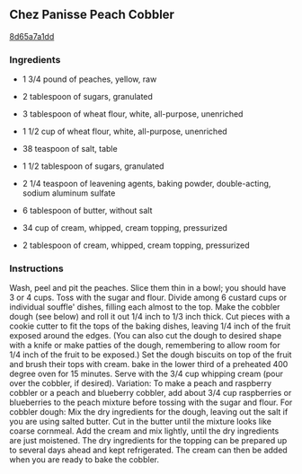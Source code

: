 ## Chez Panisse Peach Cobbler

[8d65a7a1dd](http://www.food.com/recipe/chez-panisse-peach-cobbler-435823)

### Ingredients

 - 1 3/4 pound of peaches, yellow, raw

 - 2 tablespoon of sugars, granulated

 - 3 tablespoon of wheat flour, white, all-purpose, unenriched

 - 1 1/2 cup of wheat flour, white, all-purpose, unenriched

 - 38 teaspoon of salt, table

 - 1 1/2 tablespoon of sugars, granulated

 - 2 1/4 teaspoon of leavening agents, baking powder, double-acting, sodium aluminum sulfate

 - 6 tablespoon of butter, without salt

 - 34 cup of cream, whipped, cream topping, pressurized

 - 2 tablespoon of cream, whipped, cream topping, pressurized

### Instructions

Wash, peel and pit the peaches. Slice them thin in a bowl; you should have 3 or 4 cups. Toss with the sugar and flour. Divide among 6 custard cups or individual souffle' dishes, filling each almost to the top. Make the cobbler dough (see below) and roll it out 1/4 inch to 1/3 inch thick. Cut pieces with a cookie cutter to fit the tops of the baking dishes, leaving 1/4 inch of the fruit exposed around the edges. (You can also cut the dough to desired shape with a knife or make patties of the dough, remembering to allow room for 1/4 inch of the fruit to be exposed.) Set the dough biscuits on top of the fruit and brush their tops with cream. bake in the lower third of a preheated 400 degree oven for 15 minutes. Serve with the 3/4 cup whipping cream (pour over the cobbler, if desired). Variation: To make a peach and raspberry cobbler or a peach and blueberry cobbler, add about 3/4 cup raspberries or blueberries to the peach mixture before tossing with the sugar and flour. For cobbler dough: Mix the dry ingredients for the dough, leaving out the salt if you are using salted butter. Cut in the butter until the mixture looks like coarse cornmeal. Add the cream and mix lightly, until the dry ingredients are just moistened. The dry ingredients for the topping can be prepared up to several days ahead and kept refrigerated. The cream can then be added when you are ready to bake the cobbler.